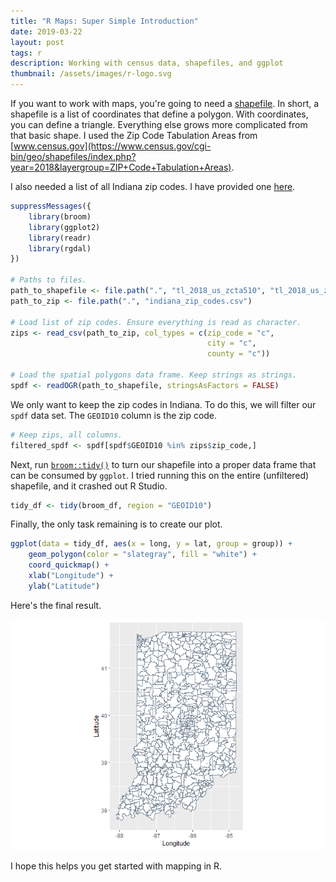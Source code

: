 ```yaml
---
title: "R Maps: Super Simple Introduction"
date: 2019-03-22
layout: post
tags: r
description: Working with census data, shapefiles, and ggplot
thumbnail: /assets/images/r-logo.svg
---
```


If you want to work with maps, you're going to need a [shapefile](https://en.wikipedia.org/wiki/Shapefile). In short, a shapefile is a list of coordinates that define a polygon. With coordinates, you can define a triangle. Everything else grows more complicated from that basic shape. I used the Zip Code Tabulation Areas from [www.census.gov](https://www.census.gov/cgi-bin/geo/shapefiles/index.php?year=2018&layergroup=ZIP+Code+Tabulation+Areas).

I also needed a list of all Indiana zip codes. I have provided one [here](/assets/csv/indiana_zip_codes.csv).

```r
suppressMessages({
    library(broom)
    library(ggplot2)
    library(readr)
    library(rgdal)
})

# Paths to files.
path_to_shapefile <- file.path(".", "tl_2018_us_zcta510", "tl_2018_us_zcta510.shp")
path_to_zip <- file.path(".", "indiana_zip_codes.csv")

# Load list of zip codes. Ensure everything is read as character.
zips <- read_csv(path_to_zip, col_types = c(zip_code = "c",
                                            city = "c",
                                            county = "c"))

# Load the spatial polygons data frame. Keep strings as strings.
spdf <- readOGR(path_to_shapefile, stringsAsFactors = FALSE)
```

We only want to keep the zip codes in Indiana. To do this, we will filter our `spdf` data set. The `GEOID10` column is the zip code.

```r
# Keep zips, all columns.
filtered_spdf <- spdf[spdf$GEOID10 %in% zips$zip_code,]
```

Next, run [`broom::tidy()`](https://cran.r-project.org/web/packages/broom/vignettes/broom.html) to turn our shapefile into a proper data frame that can be consumed by `ggplot`. I tried running this on the entire (unfiltered) shapefile, and it crashed out R Studio.

```r
tidy_df <- tidy(broom_df, region = "GEOID10")
```

Finally, the only task remaining is to create our plot.

```r
ggplot(data = tidy_df, aes(x = long, y = lat, group = group)) +
    geom_polygon(color = "slategray", fill = "white") +
    coord_quickmap() +
    xlab("Longitude") +
    ylab("Latitude")
```

Here's the final result.

![Indiana Map of Zip Code](/assets/images/maps/indiana-choropleth-001.png)

I hope this helps you get started with mapping in R.
